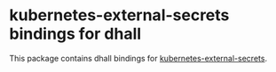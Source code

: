 # kubernetes-external-secrets bindings for dhall

This package contains dhall bindings for [kubernetes-external-secrets](https://github.com/godaddy/kubernetes-external-secrets).
